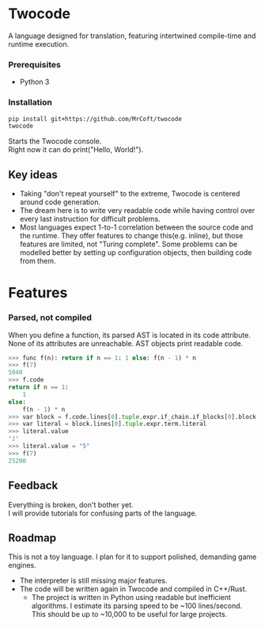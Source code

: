 # Twocode
A language designed for translation, featuring intertwined compile-time and runtime execution.

### Prerequisites
* Python 3

### Installation
```bash
pip install git+https://github.com/MrCoft/twocode
twocode
```
Starts the Twocode console.  
Right now it can do print("Hello, World!").

## Key ideas
* Taking "don't repeat yourself" to the extreme, Twocode is centered around code generation.
* The dream here is to write very readable code while having control over every last instruction for difficult problems.
* Most languages expect 1-to-1 correlation between the source code and the runtime. They offer features to change this(e.g. inline), but those features are limited, not "Turing complete". Some problems can be modelled better by setting up configuration objects, then building code from them.

# Features

### Parsed, not compiled
When you define a function, its parsed AST is located in its code attribute.  
None of its attributes are unreachable. AST objects print readable code.

```python
>>> func f(n): return if n == 1: 1 else: f(n - 1) * n
>>> f(7)
5040
>>> f.code
return if n == 1:
    1
else:
    f(n - 1) * n
>>> var block = f.code.lines[0].tuple.expr.if_chain.if_blocks[0].block
>>> var literal = block.lines[0].tuple.expr.term.literal
>>> literal.value
"1"
>>> literal.value = "5"
>>> f(7)
25200
```

## Feedback
Everything is broken, don't bother yet.  
I will provide tutorials for confusing parts of the language.

## Roadmap
This is not a toy language. I plan for it to support polished, demanding game engines.
* The interpreter is still missing major features.
* The code will be written again in Twocode and compiled in C++/Rust.
    * The project is written in Python using readable but inefficient algorithms. I estimate its parsing speed to be ~100 lines/second. This should be up to ~10,000 to be useful for large projects.  
